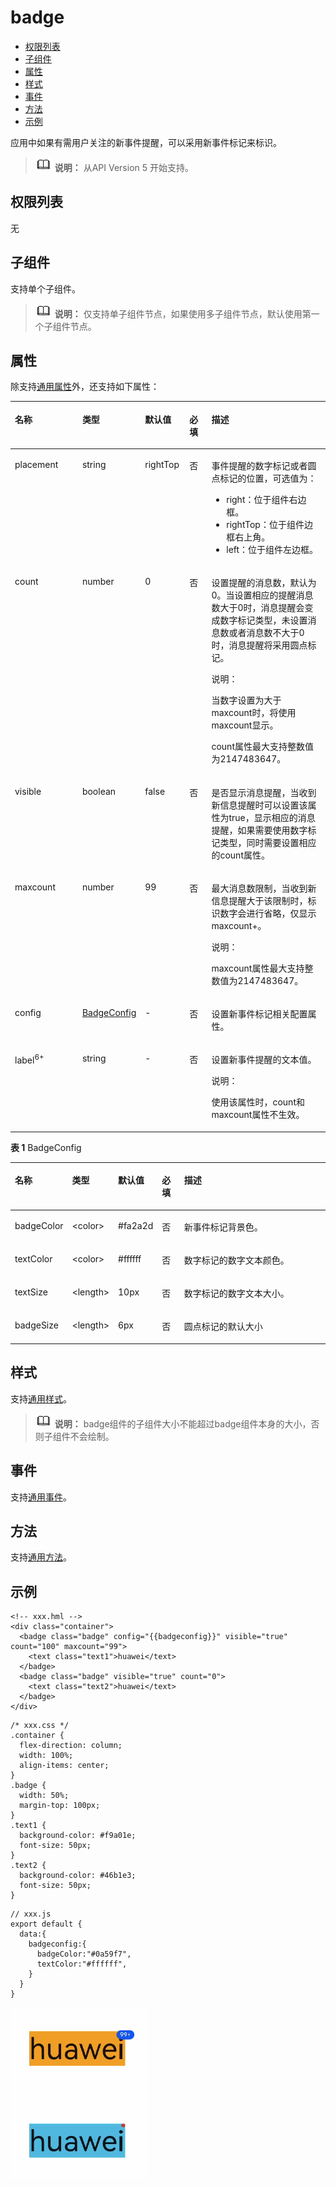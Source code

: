 # badge<a name="ZH-CN_TOPIC_0000001164290706"></a>

-   [权限列表](#zh-cn_topic_0000001173324629_section11257113618419)
-   [子组件](#zh-cn_topic_0000001173324629_section9288143101012)
-   [属性](#zh-cn_topic_0000001173324629_section1355418214459)
-   [样式](#zh-cn_topic_0000001173324629_section5775351116)
-   [事件](#zh-cn_topic_0000001173324629_section43461940193518)
-   [方法](#zh-cn_topic_0000001173324629_section2279124532420)
-   [示例](#zh-cn_topic_0000001173324629_section3510104413431)

应用中如果有需用户关注的新事件提醒，可以采用新事件标记来标识。

>![](../../public_sys-resources/icon-note.gif) **说明：** 
>从API Version 5 开始支持。

## 权限列表<a name="zh-cn_topic_0000001173324629_section11257113618419"></a>

无

## 子组件<a name="zh-cn_topic_0000001173324629_section9288143101012"></a>

支持单个子组件。

>![](../../public_sys-resources/icon-note.gif) **说明：** 
>仅支持单子组件节点，如果使用多子组件节点，默认使用第一个子组件节点。

## 属性<a name="zh-cn_topic_0000001173324629_section1355418214459"></a>

除支持[通用属性](js-components-common-attributes.md#ZH-CN_TOPIC_0000001163812208)外，还支持如下属性：

<a name="zh-cn_topic_0000001173324629_table3871294431"></a>
<table><thead align="left"><tr id="zh-cn_topic_0000001173324629_row12871029184318"><th class="cellrowborder" valign="top" width="23.119999999999997%" id="mcps1.1.6.1.1"><p id="zh-cn_topic_0000001173324629_p087529184319"><a name="zh-cn_topic_0000001173324629_p087529184319"></a><a name="zh-cn_topic_0000001173324629_p087529184319"></a>名称</p>
</th>
<th class="cellrowborder" valign="top" width="12.61%" id="mcps1.1.6.1.2"><p id="zh-cn_topic_0000001173324629_p2087629204319"><a name="zh-cn_topic_0000001173324629_p2087629204319"></a><a name="zh-cn_topic_0000001173324629_p2087629204319"></a>类型</p>
</th>
<th class="cellrowborder" valign="top" width="14.21%" id="mcps1.1.6.1.3"><p id="zh-cn_topic_0000001173324629_p1287112911432"><a name="zh-cn_topic_0000001173324629_p1287112911432"></a><a name="zh-cn_topic_0000001173324629_p1287112911432"></a>默认值</p>
</th>
<th class="cellrowborder" valign="top" width="7.5200000000000005%" id="mcps1.1.6.1.4"><p id="zh-cn_topic_0000001173324629_p1687929124312"><a name="zh-cn_topic_0000001173324629_p1687929124312"></a><a name="zh-cn_topic_0000001173324629_p1687929124312"></a>必填</p>
</th>
<th class="cellrowborder" valign="top" width="42.54%" id="mcps1.1.6.1.5"><p id="zh-cn_topic_0000001173324629_p138732916431"><a name="zh-cn_topic_0000001173324629_p138732916431"></a><a name="zh-cn_topic_0000001173324629_p138732916431"></a>描述</p>
</th>
</tr>
</thead>
<tbody><tr id="zh-cn_topic_0000001173324629_row887192994311"><td class="cellrowborder" valign="top" width="23.119999999999997%" headers="mcps1.1.6.1.1 "><p id="zh-cn_topic_0000001173324629_p2087102919434"><a name="zh-cn_topic_0000001173324629_p2087102919434"></a><a name="zh-cn_topic_0000001173324629_p2087102919434"></a>placement</p>
</td>
<td class="cellrowborder" valign="top" width="12.61%" headers="mcps1.1.6.1.2 "><p id="zh-cn_topic_0000001173324629_p188822916435"><a name="zh-cn_topic_0000001173324629_p188822916435"></a><a name="zh-cn_topic_0000001173324629_p188822916435"></a>string</p>
</td>
<td class="cellrowborder" valign="top" width="14.21%" headers="mcps1.1.6.1.3 "><p id="zh-cn_topic_0000001173324629_p10889298434"><a name="zh-cn_topic_0000001173324629_p10889298434"></a><a name="zh-cn_topic_0000001173324629_p10889298434"></a>rightTop</p>
</td>
<td class="cellrowborder" valign="top" width="7.5200000000000005%" headers="mcps1.1.6.1.4 "><p id="zh-cn_topic_0000001173324629_p1881929194314"><a name="zh-cn_topic_0000001173324629_p1881929194314"></a><a name="zh-cn_topic_0000001173324629_p1881929194314"></a>否</p>
</td>
<td class="cellrowborder" valign="top" width="42.54%" headers="mcps1.1.6.1.5 "><p id="zh-cn_topic_0000001173324629_p1788142954315"><a name="zh-cn_topic_0000001173324629_p1788142954315"></a><a name="zh-cn_topic_0000001173324629_p1788142954315"></a>事件提醒的数字标记或者圆点标记的位置，可选值为：</p>
<a name="zh-cn_topic_0000001173324629_ul1388112944320"></a><a name="zh-cn_topic_0000001173324629_ul1388112944320"></a><ul id="zh-cn_topic_0000001173324629_ul1388112944320"><li>right：位于组件右边框。</li><li>rightTop：位于组件边框右上角。</li><li>left：位于组件左边框。</li></ul>
</td>
</tr>
<tr id="zh-cn_topic_0000001173324629_row6887294431"><td class="cellrowborder" valign="top" width="23.119999999999997%" headers="mcps1.1.6.1.1 "><p id="zh-cn_topic_0000001173324629_p28822974315"><a name="zh-cn_topic_0000001173324629_p28822974315"></a><a name="zh-cn_topic_0000001173324629_p28822974315"></a>count</p>
</td>
<td class="cellrowborder" valign="top" width="12.61%" headers="mcps1.1.6.1.2 "><p id="zh-cn_topic_0000001173324629_p188129194313"><a name="zh-cn_topic_0000001173324629_p188129194313"></a><a name="zh-cn_topic_0000001173324629_p188129194313"></a>number</p>
</td>
<td class="cellrowborder" valign="top" width="14.21%" headers="mcps1.1.6.1.3 "><p id="zh-cn_topic_0000001173324629_p288102954310"><a name="zh-cn_topic_0000001173324629_p288102954310"></a><a name="zh-cn_topic_0000001173324629_p288102954310"></a>0</p>
</td>
<td class="cellrowborder" valign="top" width="7.5200000000000005%" headers="mcps1.1.6.1.4 "><p id="zh-cn_topic_0000001173324629_p158852915433"><a name="zh-cn_topic_0000001173324629_p158852915433"></a><a name="zh-cn_topic_0000001173324629_p158852915433"></a>否</p>
</td>
<td class="cellrowborder" valign="top" width="42.54%" headers="mcps1.1.6.1.5 "><p id="zh-cn_topic_0000001173324629_p19881229144313"><a name="zh-cn_topic_0000001173324629_p19881229144313"></a><a name="zh-cn_topic_0000001173324629_p19881229144313"></a>设置提醒的消息数，默认为0。当设置相应的提醒消息数大于0时，消息提醒会变成数字标记类型，未设置消息数或者消息数不大于0时，消息提醒将采用圆点标记。</p>
<div class="note" id="zh-cn_topic_0000001173324629_note388629144318"><a name="zh-cn_topic_0000001173324629_note388629144318"></a><a name="zh-cn_topic_0000001173324629_note388629144318"></a><span class="notetitle"> 说明： </span><div class="notebody"><p id="zh-cn_topic_0000001173324629_p488929174319"><a name="zh-cn_topic_0000001173324629_p488929174319"></a><a name="zh-cn_topic_0000001173324629_p488929174319"></a>当数字设置为大于maxcount时，将使用maxcount显示。</p>
<p id="zh-cn_topic_0000001173324629_p16106238105113"><a name="zh-cn_topic_0000001173324629_p16106238105113"></a><a name="zh-cn_topic_0000001173324629_p16106238105113"></a>count属性最大支持整数值为2147483647。</p>
</div></div>
</td>
</tr>
<tr id="zh-cn_topic_0000001173324629_row1088152994313"><td class="cellrowborder" valign="top" width="23.119999999999997%" headers="mcps1.1.6.1.1 "><p id="zh-cn_topic_0000001173324629_p1488329174315"><a name="zh-cn_topic_0000001173324629_p1488329174315"></a><a name="zh-cn_topic_0000001173324629_p1488329174315"></a>visible</p>
</td>
<td class="cellrowborder" valign="top" width="12.61%" headers="mcps1.1.6.1.2 "><p id="zh-cn_topic_0000001173324629_p1888102934319"><a name="zh-cn_topic_0000001173324629_p1888102934319"></a><a name="zh-cn_topic_0000001173324629_p1888102934319"></a>boolean</p>
</td>
<td class="cellrowborder" valign="top" width="14.21%" headers="mcps1.1.6.1.3 "><p id="zh-cn_topic_0000001173324629_p88820291436"><a name="zh-cn_topic_0000001173324629_p88820291436"></a><a name="zh-cn_topic_0000001173324629_p88820291436"></a>false</p>
</td>
<td class="cellrowborder" valign="top" width="7.5200000000000005%" headers="mcps1.1.6.1.4 "><p id="zh-cn_topic_0000001173324629_p10881329184320"><a name="zh-cn_topic_0000001173324629_p10881329184320"></a><a name="zh-cn_topic_0000001173324629_p10881329184320"></a>否</p>
</td>
<td class="cellrowborder" valign="top" width="42.54%" headers="mcps1.1.6.1.5 "><p id="zh-cn_topic_0000001173324629_p988112917435"><a name="zh-cn_topic_0000001173324629_p988112917435"></a><a name="zh-cn_topic_0000001173324629_p988112917435"></a>是否显示消息提醒，当收到新信息提醒时可以设置该属性为true，显示相应的消息提醒，如果需要使用数字标记类型，同时需要设置相应的count属性。</p>
</td>
</tr>
<tr id="zh-cn_topic_0000001173324629_row138862934313"><td class="cellrowborder" valign="top" width="23.119999999999997%" headers="mcps1.1.6.1.1 "><p id="zh-cn_topic_0000001173324629_p98872919436"><a name="zh-cn_topic_0000001173324629_p98872919436"></a><a name="zh-cn_topic_0000001173324629_p98872919436"></a>maxcount</p>
</td>
<td class="cellrowborder" valign="top" width="12.61%" headers="mcps1.1.6.1.2 "><p id="zh-cn_topic_0000001173324629_p28822920432"><a name="zh-cn_topic_0000001173324629_p28822920432"></a><a name="zh-cn_topic_0000001173324629_p28822920432"></a>number</p>
</td>
<td class="cellrowborder" valign="top" width="14.21%" headers="mcps1.1.6.1.3 "><p id="zh-cn_topic_0000001173324629_p28842944318"><a name="zh-cn_topic_0000001173324629_p28842944318"></a><a name="zh-cn_topic_0000001173324629_p28842944318"></a>99</p>
</td>
<td class="cellrowborder" valign="top" width="7.5200000000000005%" headers="mcps1.1.6.1.4 "><p id="zh-cn_topic_0000001173324629_p158810298438"><a name="zh-cn_topic_0000001173324629_p158810298438"></a><a name="zh-cn_topic_0000001173324629_p158810298438"></a>否</p>
</td>
<td class="cellrowborder" valign="top" width="42.54%" headers="mcps1.1.6.1.5 "><p id="zh-cn_topic_0000001173324629_p3881229164317"><a name="zh-cn_topic_0000001173324629_p3881229164317"></a><a name="zh-cn_topic_0000001173324629_p3881229164317"></a>最大消息数限制，当收到新信息提醒大于该限制时，标识数字会进行省略，仅显示maxcount+。</p>
<div class="note" id="zh-cn_topic_0000001173324629_note046285914515"><a name="zh-cn_topic_0000001173324629_note046285914515"></a><a name="zh-cn_topic_0000001173324629_note046285914515"></a><span class="notetitle"> 说明： </span><div class="notebody"><p id="zh-cn_topic_0000001173324629_p114631559205118"><a name="zh-cn_topic_0000001173324629_p114631559205118"></a><a name="zh-cn_topic_0000001173324629_p114631559205118"></a>maxcount属性最大支持整数值为2147483647。</p>
</div></div>
</td>
</tr>
<tr id="zh-cn_topic_0000001173324629_row18881929154314"><td class="cellrowborder" valign="top" width="23.119999999999997%" headers="mcps1.1.6.1.1 "><p id="zh-cn_topic_0000001173324629_p188122934312"><a name="zh-cn_topic_0000001173324629_p188122934312"></a><a name="zh-cn_topic_0000001173324629_p188122934312"></a>config</p>
</td>
<td class="cellrowborder" valign="top" width="12.61%" headers="mcps1.1.6.1.2 "><p id="zh-cn_topic_0000001173324629_p128910296432"><a name="zh-cn_topic_0000001173324629_p128910296432"></a><a name="zh-cn_topic_0000001173324629_p128910296432"></a><a href="#zh-cn_topic_0000001173324629_table525042221515">BadgeConfig</a></p>
</td>
<td class="cellrowborder" valign="top" width="14.21%" headers="mcps1.1.6.1.3 "><p id="zh-cn_topic_0000001173324629_p389529124317"><a name="zh-cn_topic_0000001173324629_p389529124317"></a><a name="zh-cn_topic_0000001173324629_p389529124317"></a>-</p>
</td>
<td class="cellrowborder" valign="top" width="7.5200000000000005%" headers="mcps1.1.6.1.4 "><p id="zh-cn_topic_0000001173324629_p589142984319"><a name="zh-cn_topic_0000001173324629_p589142984319"></a><a name="zh-cn_topic_0000001173324629_p589142984319"></a>否</p>
</td>
<td class="cellrowborder" valign="top" width="42.54%" headers="mcps1.1.6.1.5 "><p id="zh-cn_topic_0000001173324629_p4890291437"><a name="zh-cn_topic_0000001173324629_p4890291437"></a><a name="zh-cn_topic_0000001173324629_p4890291437"></a>设置新事件标记相关配置属性。</p>
</td>
</tr>
<tr id="zh-cn_topic_0000001173324629_row08922919437"><td class="cellrowborder" valign="top" width="23.119999999999997%" headers="mcps1.1.6.1.1 "><p id="zh-cn_topic_0000001173324629_p12894299435"><a name="zh-cn_topic_0000001173324629_p12894299435"></a><a name="zh-cn_topic_0000001173324629_p12894299435"></a>label<sup id="zh-cn_topic_0000001173324629_sup14890292436"><a name="zh-cn_topic_0000001173324629_sup14890292436"></a><a name="zh-cn_topic_0000001173324629_sup14890292436"></a><span>6+</span></sup></p>
</td>
<td class="cellrowborder" valign="top" width="12.61%" headers="mcps1.1.6.1.2 "><p id="zh-cn_topic_0000001173324629_p18896292438"><a name="zh-cn_topic_0000001173324629_p18896292438"></a><a name="zh-cn_topic_0000001173324629_p18896292438"></a>string</p>
</td>
<td class="cellrowborder" valign="top" width="14.21%" headers="mcps1.1.6.1.3 "><p id="zh-cn_topic_0000001173324629_p1889429194315"><a name="zh-cn_topic_0000001173324629_p1889429194315"></a><a name="zh-cn_topic_0000001173324629_p1889429194315"></a>-</p>
</td>
<td class="cellrowborder" valign="top" width="7.5200000000000005%" headers="mcps1.1.6.1.4 "><p id="zh-cn_topic_0000001173324629_p6891729124318"><a name="zh-cn_topic_0000001173324629_p6891729124318"></a><a name="zh-cn_topic_0000001173324629_p6891729124318"></a>否</p>
</td>
<td class="cellrowborder" valign="top" width="42.54%" headers="mcps1.1.6.1.5 "><p id="zh-cn_topic_0000001173324629_p15894294432"><a name="zh-cn_topic_0000001173324629_p15894294432"></a><a name="zh-cn_topic_0000001173324629_p15894294432"></a>设置新事件提醒的文本值。</p>
<div class="note" id="zh-cn_topic_0000001173324629_note168915299438"><a name="zh-cn_topic_0000001173324629_note168915299438"></a><a name="zh-cn_topic_0000001173324629_note168915299438"></a><span class="notetitle"> 说明： </span><div class="notebody"><p id="zh-cn_topic_0000001173324629_p118982994316"><a name="zh-cn_topic_0000001173324629_p118982994316"></a><a name="zh-cn_topic_0000001173324629_p118982994316"></a>使用该属性时，count和maxcount属性不生效。</p>
</div></div>
</td>
</tr>
</tbody>
</table>

**表 1**  BadgeConfig

<a name="zh-cn_topic_0000001173324629_table525042221515"></a>
<table><thead align="left"><tr id="zh-cn_topic_0000001173324629_row10250162216151"><th class="cellrowborder" valign="top" width="15.370000000000001%" id="mcps1.2.6.1.1"><p id="zh-cn_topic_0000001173324629_p256733317156"><a name="zh-cn_topic_0000001173324629_p256733317156"></a><a name="zh-cn_topic_0000001173324629_p256733317156"></a>名称</p>
</th>
<th class="cellrowborder" valign="top" width="13.62%" id="mcps1.2.6.1.2"><p id="zh-cn_topic_0000001173324629_p13567143391514"><a name="zh-cn_topic_0000001173324629_p13567143391514"></a><a name="zh-cn_topic_0000001173324629_p13567143391514"></a>类型</p>
</th>
<th class="cellrowborder" valign="top" width="12.46%" id="mcps1.2.6.1.3"><p id="zh-cn_topic_0000001173324629_p165679339152"><a name="zh-cn_topic_0000001173324629_p165679339152"></a><a name="zh-cn_topic_0000001173324629_p165679339152"></a>默认值</p>
</th>
<th class="cellrowborder" valign="top" width="7.22%" id="mcps1.2.6.1.4"><p id="zh-cn_topic_0000001173324629_p1018465012153"><a name="zh-cn_topic_0000001173324629_p1018465012153"></a><a name="zh-cn_topic_0000001173324629_p1018465012153"></a>必填</p>
</th>
<th class="cellrowborder" valign="top" width="51.33%" id="mcps1.2.6.1.5"><p id="zh-cn_topic_0000001173324629_p1250142241516"><a name="zh-cn_topic_0000001173324629_p1250142241516"></a><a name="zh-cn_topic_0000001173324629_p1250142241516"></a>描述</p>
</th>
</tr>
</thead>
<tbody><tr id="zh-cn_topic_0000001173324629_row1425022251510"><td class="cellrowborder" valign="top" width="15.370000000000001%" headers="mcps1.2.6.1.1 "><p id="zh-cn_topic_0000001173324629_p6944185918156"><a name="zh-cn_topic_0000001173324629_p6944185918156"></a><a name="zh-cn_topic_0000001173324629_p6944185918156"></a>badgeColor</p>
</td>
<td class="cellrowborder" valign="top" width="13.62%" headers="mcps1.2.6.1.2 "><p id="zh-cn_topic_0000001173324629_p3944185918156"><a name="zh-cn_topic_0000001173324629_p3944185918156"></a><a name="zh-cn_topic_0000001173324629_p3944185918156"></a>&lt;color&gt;</p>
</td>
<td class="cellrowborder" valign="top" width="12.46%" headers="mcps1.2.6.1.3 "><p id="zh-cn_topic_0000001173324629_p494412594152"><a name="zh-cn_topic_0000001173324629_p494412594152"></a><a name="zh-cn_topic_0000001173324629_p494412594152"></a>#fa2a2d</p>
</td>
<td class="cellrowborder" valign="top" width="7.22%" headers="mcps1.2.6.1.4 "><p id="zh-cn_topic_0000001173324629_p2018411507152"><a name="zh-cn_topic_0000001173324629_p2018411507152"></a><a name="zh-cn_topic_0000001173324629_p2018411507152"></a>否</p>
</td>
<td class="cellrowborder" valign="top" width="51.33%" headers="mcps1.2.6.1.5 "><p id="zh-cn_topic_0000001173324629_p12623249168"><a name="zh-cn_topic_0000001173324629_p12623249168"></a><a name="zh-cn_topic_0000001173324629_p12623249168"></a>新事件标记背景色。</p>
</td>
</tr>
<tr id="zh-cn_topic_0000001173324629_row1325114221159"><td class="cellrowborder" valign="top" width="15.370000000000001%" headers="mcps1.2.6.1.1 "><p id="zh-cn_topic_0000001173324629_p189441459101515"><a name="zh-cn_topic_0000001173324629_p189441459101515"></a><a name="zh-cn_topic_0000001173324629_p189441459101515"></a>textColor</p>
</td>
<td class="cellrowborder" valign="top" width="13.62%" headers="mcps1.2.6.1.2 "><p id="zh-cn_topic_0000001173324629_p18944175915154"><a name="zh-cn_topic_0000001173324629_p18944175915154"></a><a name="zh-cn_topic_0000001173324629_p18944175915154"></a>&lt;color&gt;</p>
</td>
<td class="cellrowborder" valign="top" width="12.46%" headers="mcps1.2.6.1.3 "><p id="zh-cn_topic_0000001173324629_p29441859141514"><a name="zh-cn_topic_0000001173324629_p29441859141514"></a><a name="zh-cn_topic_0000001173324629_p29441859141514"></a>#ffffff</p>
</td>
<td class="cellrowborder" valign="top" width="7.22%" headers="mcps1.2.6.1.4 "><p id="zh-cn_topic_0000001173324629_p31843506151"><a name="zh-cn_topic_0000001173324629_p31843506151"></a><a name="zh-cn_topic_0000001173324629_p31843506151"></a>否</p>
</td>
<td class="cellrowborder" valign="top" width="51.33%" headers="mcps1.2.6.1.5 "><p id="zh-cn_topic_0000001173324629_p196231461610"><a name="zh-cn_topic_0000001173324629_p196231461610"></a><a name="zh-cn_topic_0000001173324629_p196231461610"></a>数字标记的数字文本颜色。</p>
</td>
</tr>
<tr id="zh-cn_topic_0000001173324629_row132511522131513"><td class="cellrowborder" valign="top" width="15.370000000000001%" headers="mcps1.2.6.1.1 "><p id="zh-cn_topic_0000001173324629_p7945175918154"><a name="zh-cn_topic_0000001173324629_p7945175918154"></a><a name="zh-cn_topic_0000001173324629_p7945175918154"></a>textSize</p>
</td>
<td class="cellrowborder" valign="top" width="13.62%" headers="mcps1.2.6.1.2 "><p id="zh-cn_topic_0000001173324629_p1594515919158"><a name="zh-cn_topic_0000001173324629_p1594515919158"></a><a name="zh-cn_topic_0000001173324629_p1594515919158"></a>&lt;length&gt;</p>
</td>
<td class="cellrowborder" valign="top" width="12.46%" headers="mcps1.2.6.1.3 "><p id="zh-cn_topic_0000001173324629_p189451259121511"><a name="zh-cn_topic_0000001173324629_p189451259121511"></a><a name="zh-cn_topic_0000001173324629_p189451259121511"></a>10px</p>
</td>
<td class="cellrowborder" valign="top" width="7.22%" headers="mcps1.2.6.1.4 "><p id="zh-cn_topic_0000001173324629_p14184125016151"><a name="zh-cn_topic_0000001173324629_p14184125016151"></a><a name="zh-cn_topic_0000001173324629_p14184125016151"></a>否</p>
</td>
<td class="cellrowborder" valign="top" width="51.33%" headers="mcps1.2.6.1.5 "><p id="zh-cn_topic_0000001173324629_p1962474101618"><a name="zh-cn_topic_0000001173324629_p1962474101618"></a><a name="zh-cn_topic_0000001173324629_p1962474101618"></a>数字标记的数字文本大小。</p>
</td>
</tr>
<tr id="zh-cn_topic_0000001173324629_row225122212159"><td class="cellrowborder" valign="top" width="15.370000000000001%" headers="mcps1.2.6.1.1 "><p id="zh-cn_topic_0000001173324629_p1394585918156"><a name="zh-cn_topic_0000001173324629_p1394585918156"></a><a name="zh-cn_topic_0000001173324629_p1394585918156"></a>badgeSize</p>
</td>
<td class="cellrowborder" valign="top" width="13.62%" headers="mcps1.2.6.1.2 "><p id="zh-cn_topic_0000001173324629_p159451459111519"><a name="zh-cn_topic_0000001173324629_p159451459111519"></a><a name="zh-cn_topic_0000001173324629_p159451459111519"></a>&lt;length&gt;</p>
</td>
<td class="cellrowborder" valign="top" width="12.46%" headers="mcps1.2.6.1.3 "><p id="zh-cn_topic_0000001173324629_p694545961517"><a name="zh-cn_topic_0000001173324629_p694545961517"></a><a name="zh-cn_topic_0000001173324629_p694545961517"></a>6px</p>
</td>
<td class="cellrowborder" valign="top" width="7.22%" headers="mcps1.2.6.1.4 "><p id="zh-cn_topic_0000001173324629_p10184135015153"><a name="zh-cn_topic_0000001173324629_p10184135015153"></a><a name="zh-cn_topic_0000001173324629_p10184135015153"></a>否</p>
</td>
<td class="cellrowborder" valign="top" width="51.33%" headers="mcps1.2.6.1.5 "><p id="zh-cn_topic_0000001173324629_p1962410411162"><a name="zh-cn_topic_0000001173324629_p1962410411162"></a><a name="zh-cn_topic_0000001173324629_p1962410411162"></a>圆点标记的默认大小</p>
</td>
</tr>
</tbody>
</table>

## 样式<a name="zh-cn_topic_0000001173324629_section5775351116"></a>

支持[通用样式](js-components-common-styles.md#ZH-CN_TOPIC_0000001163932190)。

>![](../../public_sys-resources/icon-note.gif) **说明：** 
>badge组件的子组件大小不能超过badge组件本身的大小，否则子组件不会绘制。

## 事件<a name="zh-cn_topic_0000001173324629_section43461940193518"></a>

支持[通用事件](js-components-common-events.md#ZH-CN_TOPIC_0000001209412119)。

## 方法<a name="zh-cn_topic_0000001173324629_section2279124532420"></a>

支持[通用方法](js-components-common-methods.md#ZH-CN_TOPIC_0000001209252157)。

## 示例<a name="zh-cn_topic_0000001173324629_section3510104413431"></a>

```
<!-- xxx.hml -->
<div class="container">
  <badge class="badge" config="{{badgeconfig}}" visible="true" count="100" maxcount="99">
    <text class="text1">huawei</text>
  </badge>
  <badge class="badge" visible="true" count="0">
    <text class="text2">huawei</text>
  </badge>
</div>
```

```
/* xxx.css */
.container {
  flex-direction: column;
  width: 100%;
  align-items: center;
}
.badge {
  width: 50%;
  margin-top: 100px;
}
.text1 {
  background-color: #f9a01e;
  font-size: 50px;
}
.text2 {
  background-color: #46b1e3;
  font-size: 50px;
}
```

```
// xxx.js
export default {
  data:{
    badgeconfig:{
      badgeColor:"#0a59f7",
      textColor:"#ffffff",
    }
  }
}
```

![](figures/zh-cn_image_0000001150368628.png)

